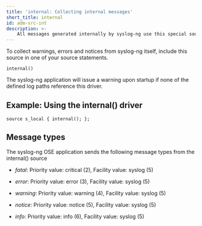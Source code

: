 ```yaml
---
title: 'internal: Collecting internal messages'
short_title: internal
id: adm-src-int
description: >-
    All messages generated internally by syslog-ng use this special source.
---
```


To collect warnings, errors and notices from syslog-ng itself, include
this source in one of your source statements.

```config
internal()
```

The syslog-ng application will issue a warning upon startup if none of
the defined log paths reference this driver.

## Example: Using the internal() driver

```config
source s_local { internal(); };
```

## Message types

The syslog-ng OSE application sends the following message types from the internal() source

- *fatal*: Priority value: critical (2), Facility value: syslog (5)

- *error*: Priority value: error (3), Facility value: syslog (5)

- *warning*: Priority value: warning (4), Facility value: syslog (5)

- *notice*: Priority value: notice (5), Facility value: syslog (5)

- *info*: Priority value: info (6), Facility value: syslog (5)
